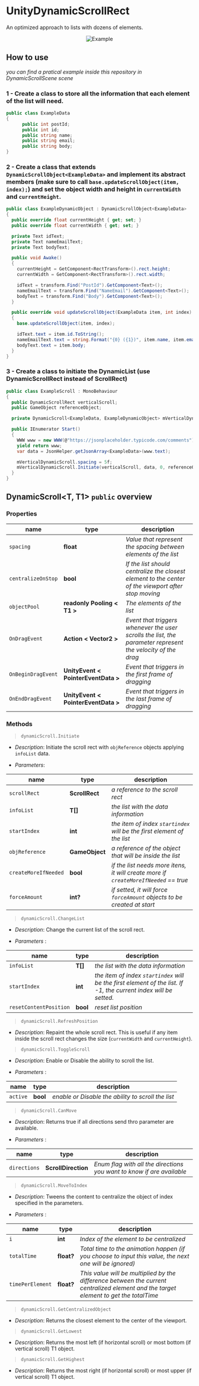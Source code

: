 # UnityDynamicScrollRect
An optimized approach to lists with dozens of elements.

<p align="center">
  <img src="https://github.com/Mukarillo/UnityDynamicScrollRect/blob/master/ReadmeAssets/dynamic_list_example.gif?raw=true" alt="Example"/>
</p>

## How to use
*you can find a pratical example inside this repository in DynamicScrollScene scene*

### 1 - Create a class to store all the information that each element of the list will need.
```c#
public class ExampleData
{
      public int postId;
      public int id;
      public string name;
      public string email;
      public string body;
}
```
### 2 - Create a class that extends `DynamicScrollObject<ExampleData>` and implement its abstract members (make sure to call `base.updateScrollObject(item, index);`) and set the object width and height in `currentWidth` and `currentHeight`.
```c#
public class ExampleDynamicObject : DynamicScrollObject<ExampleData>
{
  public override float currentHeight { get; set; }
  public override float currentWidth { get; set; }

  private Text idText;
  private Text nameEmailText;
  private Text bodyText;

  public void Awake()
  {
    currentHeight = GetComponent<RectTransform>().rect.height;
    currentWidth = GetComponent<RectTransform>().rect.width;

    idText = transform.Find("PostId").GetComponent<Text>();
    nameEmailText = transform.Find("NameEmail").GetComponent<Text>();
    bodyText = transform.Find("Body").GetComponent<Text>();         
  }

  public override void updateScrollObject(ExampleData item, int index)
  {
    base.updateScrollObject(item, index);

    idText.text = item.id.ToString();
    nameEmailText.text = string.Format("{0} ({1})", item.name, item.email);
    bodyText.text = item.body;
  }
}
```
### 3 - Create a class to initiate the DynamicList (use DynamicScrollRect instead of ScrollRect)
```c#
public class ExampleScroll : MonoBehaviour
{
  public DynamicScrollRect verticalScroll;
  public GameObject referenceObject;

  private DynamicScroll<ExampleData, ExampleDynamicObject> mVerticalDynamicScroll = new DynamicScroll<ExampleData, ExampleDynamicObject>();

  public IEnumerator Start()
  {
    WWW www = new WWW(@"https://jsonplaceholder.typicode.com/comments");
    yield return www;
    var data = JsonHelper.getJsonArray<ExampleData>(www.text);

    mVerticalDynamicScroll.spacing = 5f;
    mVerticalDynamicScroll.Initiate(verticalScroll, data, 0, referenceObject);
  }      
}
```

## DynamicScroll<T, T1> `public` overview
### Properties
|name  |type  |description  |
|--|--|--|
|`spacing` |**float** |*Value that represent the spacing between elements of the list*  |
|`centralizeOnStop` |**bool** |*If the list should centralize the closest element to the center of the viewport after stop moving*  |
|`objectPool` |**readonly Pooling < T1 >** |*The elements of the list*  |
|`OnDragEvent` |**Action < Vector2 >** |*Event that triggers whenever the user scrolls the list, the parameter represent the velocity of the drag*  |
|`OnBeginDragEvent` |**UnityEvent < PointerEventData >** |*Event that triggers in the first frame of dragging*  |
|`OnEndDragEvent` |**UnityEvent < PointerEventData >** |*Event that triggers in the last frame of dragging*  |

### Methods

> `dynamicScroll.Initiate`
- *Description*: Initiate the scroll rect with `objReference` objects applying `infoList` data.

- *Parameters*:

|name  |type  |description  |
|--|--|--|
|`scrollRect` |**ScrollRect** |*a reference to the scroll rect*  |
|`infoList` |**T[]** |*the list with the data information*  |
|`startIndex` |**int** |*the item of index `startindex` will be the first element of the list*  |
|`objReference` |**GameObject** |*a reference of the object that will be inside the list*  |
|`createMoreIfNeeded` |**bool** |*if the list needs more itens, it will create more if `createMoreIfNeeded` == true*  |
|`forceAmount` |**int?** |*if setted, it will force `forceAmount` objects to be created at start*  |


> `dynamicScroll.ChangeList`
- *Description*:
Change the current list of the scroll rect.

- *Parameters* :

|name  |type  |description  |
|--|--|--|
|`infoList` |**T[]** |*the list with the data information*  |
|`startIndex` |**int** |*the item of index `startindex` will be the first element of the list. If -1, the current index will be setted.*  |
|`resetContentPosition` |**bool** |*reset list position*  |


> `dynamicScroll.RefreshPosition`
- *Description*: Repaint the whole scroll rect. This is useful if any item inside the scroll rect changes the size (`currentWidth` and `currentHeight`).


> `dynamicScroll.ToggleScroll`
- *Description*: Enable or Disable the ability to scroll the list.

- *Parameters* :

|name  |type  |description  |
|--|--|--|
|`active` |**bool** |*enable or Disable the ability to scroll the list*  |


> `dynamicScroll.CanMove`
- *Description*: Returns true if all directions send thro parameter are available.

- *Parameters* :

|name  |type  |description  |
|--|--|--|
|`directions` |**ScrollDirection** |*Enum flag with all the directions you want to know if are available*  |


> `dynamicScroll.MoveToIndex`
- *Description*: Tweens the content to centralize the object of index specified in the parameters.

- *Parameters* :

|name  |type  |description  |
|--|--|--|
|`i` |**int** |*Index of the element to be centralized*  |
|`totalTime` |**float?** |*Total time to the animation happen (if you choose to input this value, the next one will be ignored)*  |
|`timePerElement` |**float?** |*This value will be multiplied by the difference between the current centralized element and the target element to get the totalTime*  |

> `dynamicScroll.GetCentralizedObject`
- *Description*: Returns the closest element to the center of the viewport.

> `dynamicScroll.GetLowest`
- *Description*: Returns the most left (if horizontal scroll) or most bottom (if vertical scroll) T1 object.

> `dynamicScroll.GetHighest`
- *Description*: Returns the most right (if horizontal scroll) or most upper (if vertical scroll) T1 object.

